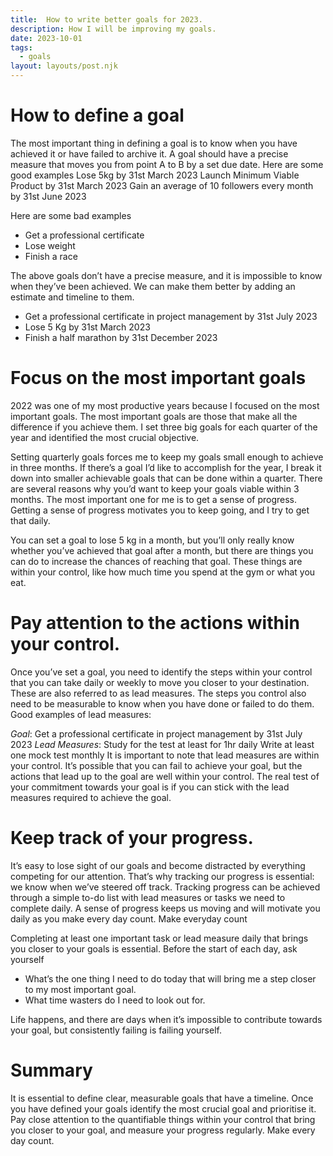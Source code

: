 ```yaml
---
title:  How to write better goals for 2023.
description: How I will be improving my goals.
date: 2023-10-01
tags:
  - goals
layout: layouts/post.njk
---
```

# How to define a goal
The most important thing in defining a goal is to know when you have achieved it or have failed to archive it. A goal should have a precise measure that moves you from point A to B by a set due date.
Here are some good examples
Lose 5kg by 31st March 2023
Launch Minimum Viable Product by 31st March 2023
Gain an average of 10 followers every month by 31st June 2023

Here are some bad examples
- Get a professional certificate
- Lose weight
- Finish a race

The above goals don’t have a precise measure, and it is impossible to know when they’ve been achieved. We can make them better by adding an estimate and timeline to them.
- Get a professional certificate in project management by 31st July 2023
- Lose 5 Kg by 31st March 2023
- Finish a half marathon by 31st December 2023

# Focus on the most important goals
2022 was one of my most productive years because I focused on the most important goals. The most important goals are those that make all the difference if you achieve them. I set three big goals for each quarter of the year and identified the most crucial objective.

Setting quarterly goals forces me to keep my goals small enough to achieve in three months. If there’s a goal I’d like to accomplish for the year, I break it down into smaller achievable goals that can be done within a quarter. There are several reasons why you’d want to keep your goals viable within 3 months. The most important one for me is to get a sense of progress. Getting a sense of progress motivates you to keep going, and I try to get that daily.

You can set a goal to lose 5 kg in a month, but you’ll only really know whether you’ve achieved that goal after a month, but there are things you can do to increase the chances of reaching that goal. These things are within your control, like how much time you spend at the gym or what you eat.

# Pay attention to the actions within your control.
Once you’ve set a goal, you need to identify the steps within your control that you can take daily or weekly to move you closer to your destination. These are also referred to as lead measures.
The steps you control also need to be measurable to know when you have done or failed to do them.
Good examples of lead measures:

*Goal*: Get a professional certificate in project management by 31st July 2023
*Lead Measures*:
Study for the test at least for 1hr daily
Write at least one mock test monthly
It is important to note that lead measures are within your control. It’s possible that you can fail to achieve your goal, but the actions that lead up to the goal are well within your control. The real test of your commitment towards your goal is if you can stick with the lead measures required to achieve the goal.

# Keep track of your progress.
It’s easy to lose sight of our goals and become distracted by everything competing for our attention. That’s why tracking our progress is essential: we know when we’ve steered off track.
Tracking progress can be achieved through a simple to-do list with lead measures or tasks we need to complete daily. A sense of progress keeps us moving and will motivate you daily as you make every day count.
Make everyday count

Completing at least one important task or lead measure daily that brings you closer to your goals is essential. Before the start of each day, ask yourself
- What’s the one thing I need to do today that will bring me a step closer to my most important goal.
- What time wasters do I need to look out for.

Life happens, and there are days when it’s impossible to contribute towards your goal, but consistently failing is failing yourself.

# Summary
It is essential to define clear, measurable goals that have a timeline. Once you have defined your goals identify the most crucial goal and prioritise it. Pay close attention to the quantifiable things within your control that bring you closer to your goal, and measure your progress regularly. Make every day count.
